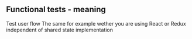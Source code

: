 ## Functional tests - meaning
Test user flow
The same for example wether you are using React or Redux
independent of shared state implementation